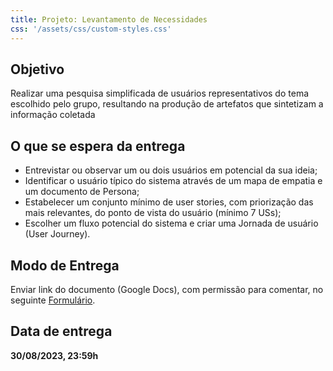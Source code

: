 ```yaml
---
title: Projeto: Levantamento de Necessidades
css: '/assets/css/custom-styles.css'
---
```


## Objetivo

Realizar uma pesquisa simplificada de usuários representativos do tema escolhido pelo grupo, resultando na produção de artefatos que sintetizam a informação coletada

## O que se espera da entrega

- Entrevistar ou observar um ou dois usuários em potencial da sua ideia;
- Identificar o usuário típico do sistema através de um mapa de empatia e um documento de Persona;
- Estabelecer um conjunto mínimo de user stories, com priorização das mais relevantes, do ponto de vista do usuário (mínimo 7 USs);
- Escolher um fluxo potencial do sistema e criar uma Jornada de usuário (User Journey).

## Modo de Entrega

Enviar link do documento (Google Docs), com permissão para comentar, no seguinte [Formulário](https://forms.gle/cCh9t2MsPNvXp9K17).

## Data de entrega

**30/08/2023, 23:59h**
